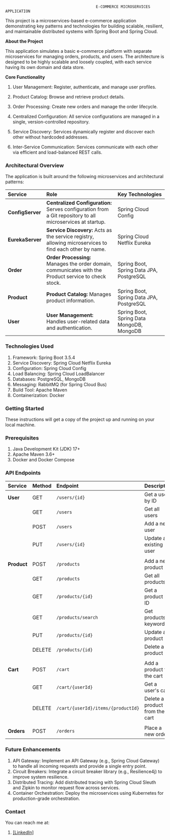                                             E-COMMERCE MICROSERVICES APPLICATION

This project is a microservices-based e-commerce application demonstrating key patterns and technologies for building scalable, resilient, and maintainable distributed systems with Spring Boot and Spring Cloud.

**About the Project**

This application simulates a basic e-commerce platform with separate microservices for managing orders, products, and users. The architecture is designed to be highly scalable and loosely coupled, with each service having its own domain and data store.

**Core Functionality**
1. User Management: Register, authenticate, and manage user profiles.

2. Product Catalog: Browse and retrieve product details.

3. Order Processing: Create new orders and manage the order lifecycle.

4. Centralized Configuration: All service configurations are managed in a single, version-controlled repository.

5. Service Discovery: Services dynamically register and discover each other without hardcoded addresses.

6. Inter-Service Communication: Services communicate with each other via efficient and load-balanced REST calls.

### Architectural Overview

The application is built around the following microservices and architectural patterns:

| Service | Role | Key Technologies |
| :--- | :--- | :--- |
| **ConfigServer** | **Centralized Configuration:** Serves configuration from a Git repository to all microservices at startup. | Spring Cloud Config |
| **EurekaServer** | **Service Discovery:** Acts as the service registry, allowing microservices to find each other by name. | Spring Cloud Netflix Eureka |
| **Order** | **Order Processing:** Manages the order domain, communicates with the Product service to check stock. | Spring Boot, Spring Data JPA, PostgreSQL |
| **Product** | **Product Catalog:** Manages product information. | Spring Boot, Spring Data JPA, PostgreSQL |
| **User** | **User Management:** Handles user-related data and authentication. | Spring Boot, Spring Data MongoDB, MongoDB |


### Technologies Used
1. Framework: Spring Boot 3.5.4
2. Service Discovery: Spring Cloud Netflix Eureka
3. Configuration: Spring Cloud Config
4. Load Balancing: Spring Cloud LoadBalancer
5. Databases: PostgreSQL, MongoDB
6. Messaging: RabbitMQ (for Spring Cloud Bus)
7. Build Tool: Apache Maven
8. Containerization: Docker

### Getting Started
These instructions will get a copy of the project up and running on your local machine.

### Prerequisites
1. Java Development Kit (JDK) 17+
2. Apache Maven 3.6+
3. Docker and Docker Compose

### API Endpoints
| Service | Method | Endpoint | Description |
| :--- | :--- | :--- | :--- |
| **User** | GET | `/users/{id}` | Get a user by ID |
| | GET | `/users` | Get all users |
| | POST | `/users` | Add a new user |
| | PUT | `/users/{id}` | Update an existing user |
| | | | |
| **Product** | POST | `/products` | Add a new product |
| | GET | `/products` | Get all products |
| | GET | `/products/{id}` | Get a product by ID |
| | GET | `/products/search` | Get products by keyword |
| | PUT | `/products/{id}` | Update a product |
| | DELETE | `/products/{id}` | Delete a product |
| | | | |
| **Cart** | POST | `/cart` | Add a product to the cart |
| | GET | `/cart/{userId}` | Get a user's cart |
| | DELETE | `/cart/{userId}/items/{productId}` | Delete a product from the cart |
| | | | |
| **Orders** | POST | `/orders` | Place a new order |


### Future Enhancements
1. API Gateway: Implement an API Gateway (e.g., Spring Cloud Gateway) to handle all incoming requests and provide a single entry point.
2. Circuit Breakers: Integrate a circuit breaker library (e.g., Resilience4j) to improve system resilience.
3. Distributed Tracing: Add distributed tracing with Spring Cloud Sleuth and Zipkin to monitor request flow across services.
4. Container Orchestration: Deploy the microservices using Kubernetes for production-grade orchestration.

### Contact
You can reach me at:
1. [[LinkedIn]](https://www.linkedin.com/in/mohammedkaif07/)



